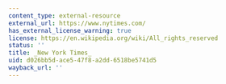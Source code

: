 ```yaml
---
content_type: external-resource
external_url: https://www.nytimes.com/
has_external_license_warning: true
license: https://en.wikipedia.org/wiki/All_rights_reserved
status: ''
title: _New York Times_
uid: d026bb5d-ace5-47f8-a2dd-6518be5741d5
wayback_url: ''
---
```


